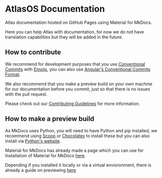 # AtlasOS Documentation

Atlas documentation hosted on GitHub Pages using Material for MkDocs.

Here you can help Atlas with documentation, for now we do not have translation capabilities but they will be added in the future.

## How to contribute

We recommend for development purposes that you use [Conventional Commits](https://www.conventionalcommits.org/en/v1.0.0/) with [Emojis](https://gitmoji.dev/), you can also use [Angular's Conventional Commits Format](https://github.com/angular/angular/blob/22b96b9/CONTRIBUTING.md#-commit-message-guidelines).

We also recommend that you make a preview build on your own machine for our documentation before you commit, just so that there is no issues with the pull request.

Please check out our [Contributing Guidelines](.github/CONTRIBUTING.md) for more information.

## How to make a preview build

As MkDocs uses Python, you will need to have Python and pip installed, we recommend using [Scoop](https://scoop.sh/) or [Chocolatey](https://chocolatey.org/) to install these but you can also install via [Python's website](https://www.python.org/).

Material for MkDocs has already made a page which you can use for Installation of Material for MkDocs [here](https://squidfunk.github.io/mkdocs-material/getting-started/).

Depending if you installed it locally or via a virtual envioronment, there is already a guide on previewing [here](https://squidfunk.github.io/mkdocs-material/creating-your-site/#previewing-as-you-write)
